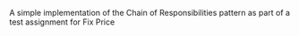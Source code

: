 A simple implementation of the Chain of Responsibilities pattern as part of a test assignment for Fix Price